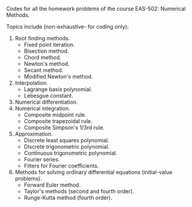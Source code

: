 Codes for all the homework problems of the course EAS-502: Numerical Methods.

Topics include (non-exhaustive- for coding only):
  1. Root finding methods.
     - Fixed point iteration.
     - Bisection method.
     - Chord method.
     - Newton's method.
     - Secant method.
     - Modified Newton's method.
  2. Interpolation.
     - Lagrange basis polynomial.
     - Lebesgue constant.
  3. Numerical differentiation.
  4. Numerical integration.
     - Composite midpoint rule.
     - Composite trapezoidal rule.
     - Composite Simpson's 1/3rd rule.
  5. Approximation.
     - Discrete least squares polynomial.
     - Discrete trigonometric polynomial.
     - Continuous trigonometric polynomial.
     - Fourier series.
     - Filters for Fourier coefficients.
  6. Methods for solving ordinary differential equations (initial-value problems).
     - Forward Euler method.
     - Taylor's methods (second and fourth order).
     - Runge-Kutta method (fourth order).
